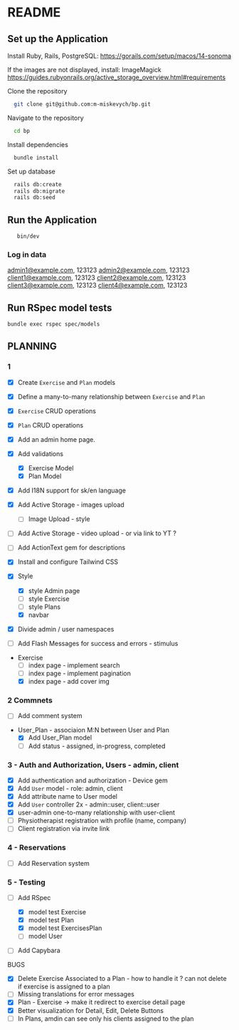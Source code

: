 # README

## Set up the Application
Install Ruby, Rails, PostgreSQL: https://gorails.com/setup/macos/14-sonoma

If the images are not displayed, install: ImageMagick 
https://guides.rubyonrails.org/active_storage_overview.html#requirements

Clone the repository
```bash
  git clone git@github.com:m-miskevych/bp.git
```

Navigate to the repository
```bash
  cd bp
```

Install dependencies
```bash
  bundle install
```

Set up database
```bash
  rails db:create
  rails db:migrate
  rails db:seed
```

## Run the Application
```bash
   bin/dev
```

### Log in data
admin1@example.com, 123123
admin2@example.com, 123123
client1@example.com, 123123
client2@example.com, 123123
client3@example.com, 123123
client4@example.com, 123123

## Run RSpec model tests
```bash
bundle exec rspec spec/models
```

## PLANNING

### 1
- [x] Create `Exercise` and `Plan` models
- [x] Define a many-to-many relationship between `Exercise` and `Plan`
- [x] `Exercise` CRUD operations
- [x] `Plan` CRUD operations
- [x] Add an admin home page.

- [x] Add validations
  - [x] Exercise Model
  - [x] Plan Model

- [x] Add I18N support for sk/en language
- [x] Add Active Storage - images upload
  - [ ] Image Upload - style
- [ ] Add Active Storage - video upload - or via link to YT ?
- [ ] Add ActionText gem for descriptions

- [x] Install and configure Tailwind CSS
- [x] Style
  - [x] style Admin page
  - [ ] style Exercise
  - [ ] style Plans
  - [x] navbar

- [x] Divide admin / user namespaces
- [ ] Add Flash Messages for success and errors - stimulus

- Exercise
  - [ ] index page - implement search
  - [ ] index page - implement pagination
  - [x] index page - add cover img

 ### 2 Commnets
  - [ ] Add comment system

- User_Plan - associaion M:N between User and Plan
  - [x] Add User_Plan model
  - [ ] Add status - assigned, in-progress, completed

### 3 - Auth and Authorization, Users - admin, client
- [x] Add authentication and authorization - Device gem
- [x] Add `User` model - role: admin, client
- [x] Add attribute name to User model
- [x] Add `User` controller 2x - admin::user, client::user
- [x] user-admin one-to-many relationship with user-client
- [ ] Physiotherapist registration with profile (name, company)
- [ ] Client registration via invite link

### 4 - Reservations
- [ ] Add Reservation system

### 5 - Testing
- [ ] Add RSpec
  - [x] model test Exercise
  - [x] model test Plan
  - [x] model test ExercisesPlan
  - [ ] model User
- [ ] Add Capybara


BUGS
- [x] Delete Exercise Associated to a Plan - how to handle it ? can not delete if exercise is assigned to a plan
- [ ] Missing translations for error messages
- [x] Plan - Exercise -> make it redirect to exercise detail page
- [x] Better visualization for Detail, Edit, Delete Buttons
- [ ] In Plans, amdin can see only his clients assigned to the plan